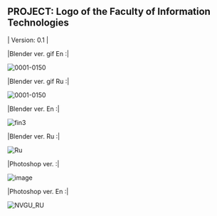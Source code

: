 PROJECT: Logo of the Faculty of Information Technologies
------------------------------------------------------------
| Version: 0.1 |

|Blender ver. gif En :|

![0001-0150](https://github.com/user-attachments/assets/ffa15ee1-a5fe-4135-9978-6b216bc34ff0)

|Blender ver. gif Ru :|

![0001-0150](https://github.com/user-attachments/assets/3e638381-6758-4d69-a7b0-9cc3b8f8da81)


|Blender ver. En :|

![fin3](https://github.com/user-attachments/assets/63a2d43f-c4bd-4feb-a3c4-e7c5684a03ce)

|Blender ver. Ru :|

![Ru](https://github.com/user-attachments/assets/e6d0e3dc-7b4c-4f7f-9b97-f688bdf1a5cc)


|Photoshop ver. :|

![image](https://github.com/user-attachments/assets/ee36c5e9-4351-42ad-9451-97ec20eb0148)

|Photoshop ver. En :|

![NVGU_RU](https://github.com/user-attachments/assets/6664b346-2bb6-4761-8c67-1a78a71a5168)


